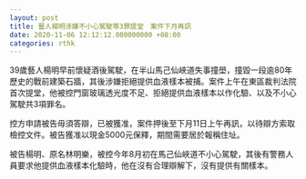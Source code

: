 ```yaml
---
layout: post
title: 藝人楊明涉嫌不小心駕駛等3罪提堂　案件下月再訊
date: 2020-11-06 12:12:12.000000000 +08:00
categories: rthk
---
```


39歲藝人楊明早前懷疑酒後駕駛，在半山馬己仙峽道失事撞壆，撞毀一段逾80年歷史的戰前建築石牆，其後涉嫌拒絕提供血液樣本被捕。案件上午在東區裁判法院首次提堂，他被控門窗玻璃透光度不足、拒絕提供血液樣本以作化驗、以及不小心駕駛共3項罪名。

控方申請被告毋須答辯，已被獲准，案件押後至下月11日上午再訊，以待辯方索取檢控文件。被告獲准以現金5000元保釋，期間需要居於報稱住址。

被告楊明、原名林明樂，被控今年8月初在馬己仙峽道不小心駕駛，其後有警務人員要求他提供血液樣本化驗時，他在沒有合理辯解下，沒有提供有關樣本。
